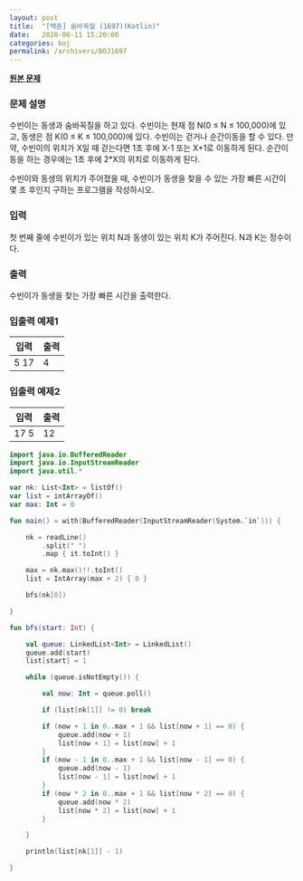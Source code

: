 ```yaml
---
layout: post
title:  "[백준] 숨바꼭질 (1697)(Kotlin)"
date:   2020-06-11 15:20:00
categories: boj
permalink: /archivers/BOJ1697
---
```


**[원본 문제](https://www.acmicpc.net/problem/1697)**

### 문제 설명

수빈이는 동생과 숨바꼭질을 하고 있다. 수빈이는 현재 점 N(0 ≤ N ≤ 100,000)에 있고, 동생은 점 K(0 ≤ K ≤ 100,000)에 있다. 수빈이는 걷거나 순간이동을 할 수 있다. 만약, 수빈이의 위치가 X일 때 걷는다면 1초 후에 X-1 또는 X+1로 이동하게 된다. 순간이동을 하는 경우에는 1초 후에 2*X의 위치로 이동하게 된다.

수빈이와 동생의 위치가 주어졌을 때, 수빈이가 동생을 찾을 수 있는 가장 빠른 시간이 몇 초 후인지 구하는 프로그램을 작성하시오.

### 입력

첫 번째 줄에 수빈이가 있는 위치 N과 동생이 있는 위치 K가 주어진다. N과 K는 정수이다.


### 출력

수빈이가 동생을 찾는 가장 빠른 시간을 출력한다.

### 입출력 예제1

|입력|출력|
|-----|-----|
|5 17|4|

### 입출력 예제2

|입력|출력|
|-----|-----|
|17 5|12|



```kotlin
import java.io.BufferedReader
import java.io.InputStreamReader
import java.util.*

var nk: List<Int> = listOf()
var list = intArrayOf()
var max: Int = 0

fun main() = with(BufferedReader(InputStreamReader(System.`in`))) {

    nk = readLine()
        .split(" ")
        .map { it.toInt() }

    max = nk.max()!!.toInt()
    list = IntArray(max + 2) { 0 }

    bfs(nk[0])

}

fun bfs(start: Int) {

    val queue: LinkedList<Int> = LinkedList()
    queue.add(start)
    list[start] = 1

    while (queue.isNotEmpty()) {

        val now: Int = queue.poll()

        if (list[nk[1]] != 0) break

        if (now + 1 in 0..max + 1 && list[now + 1] == 0) {
            queue.add(now + 1)
            list[now + 1] = list[now] + 1
        }
        if (now - 1 in 0..max + 1 && list[now - 1] == 0) {
            queue.add(now - 1)
            list[now - 1] = list[now] + 1
        }
        if (now * 2 in 0..max + 1 && list[now * 2] == 0) {
            queue.add(now * 2)
            list[now * 2] = list[now] + 1
        }

    }

    println(list[nk[1]] - 1)

}
```
